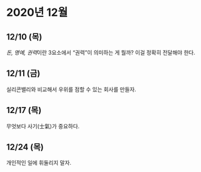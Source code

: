 # 2020년 12월

## 12/10 (목)

*돈, 명예, 권력*이란 3요소에서 “권력”이 의미하는 게 뭘까?
이걸 정확히 전달해야 한다.

## 12/11 (금)

실리콘밸리와 비교해서 우위를 점할 수 있는 회사를 만들자.

## 12/17 (목)

무엇보다 사기(士氣)가 중요하다.

## 12/24 (목)

개인적인 일에 휘둘리지 말자.
